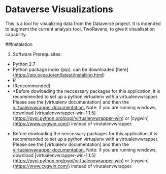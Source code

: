 # Dataverse Visualizations

This is a tool for visualizing data from the Dataverse project. It is indended to augment the current analysis tool, TwoRavens, to give it visualisation capability. 

##Instalation

1. Software Prerequisites:
  * Python 2.7
  * Python package index (pip). can be downloaded [here] (https://pip.pypa.io/en/latest/installing.html)
  * R
  * (Reocommended)
  *  *Before dowloading the neccessary packages for this application, it is recommended to set up a python virtualenv with a virtualenvwrapper. Please see the [virtualenv documentation] and then the [virtualenvwrapper documentation.](http://virtualenvwrapper.readthedocs.org/en/latest/install.html) Note: if you are running windows, download [virtualenvwrapper-win-1.1.5] (https://pypi.python.org/pypi/virtualenvwrapper-win) or [cygwin] (https://www.cygwin.com/) instead of virutalenvwrapper.
 + Before dowloading the neccessary packages for this application, it is recommended to set up a python virtualenv with a virtualenvwrapper. Please see the [virtualenv documentation] and then the [virtualenvwrapper documentation.](http://virtualenvwrapper.readthedocs.org/en/latest/install.html) Note: if you are running windows, download [virtualenvwrapper-win-1.1.5] (https://pypi.python.org/pypi/virtualenvwrapper-win) or [cygwin] (https://www.cygwin.com/) instead of virutalenvwrapper.
